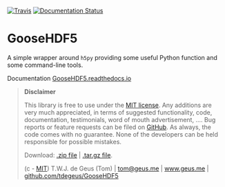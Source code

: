[![Travis](https://travis-ci.com/tdegeus/GooseHDF5.svg?branch=master)](https://travis-ci.com/tdegeus/GooseHDF5)
[![Documentation Status](https://readthedocs.org/projects/goosehdf5/badge/?version=latest)](http://goosehdf5.readthedocs.io/en/latest/?badge=latest)

# GooseHDF5

A simple wrapper around `h5py` providing some useful Python function and some command-line tools.

Documentation [GooseHDF5.readthedocs.io](http://GooseHDF5.readthedocs.io)

>   **Disclaimer**
>   
>   This library is free to use under the [MIT license](https://github.com/tdegeus/GooseHDF5/blob/master/LICENSE). Any additions are very much appreciated, in terms of suggested functionality, code, documentation, testimonials, word of mouth advertisement, .... Bug reports or feature requests can be filed on [GitHub](https://github.com/tdegeus/GooseHDF5). As always, the code comes with no guarantee. None of the developers can be held responsible for possible mistakes.
>   
>   Download: [.zip file](https://github.com/tdegeus/GooseHDF5/zipball/master) | [.tar.gz file](https://github.com/tdegeus/GooseHDF5/tarball/master).
>   
>   (c - [MIT](https://github.com/tdegeus/GooseHDF5/blob/master/LICENSE)) T.W.J. de Geus (Tom) | tom@geus.me | www.geus.me | [github.com/tdegeus/GooseHDF5](https://github.com/tdegeus/GooseHDF5)

